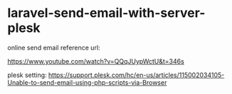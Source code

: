 # laravel-send-email-with-server-plesk
online send email reference url:

https://www.youtube.com/watch?v=QQqJUypWctU&t=346s

plesk setting:
https://support.plesk.com/hc/en-us/articles/115002034105-Unable-to-send-email-using-php-scripts-via-Browser
